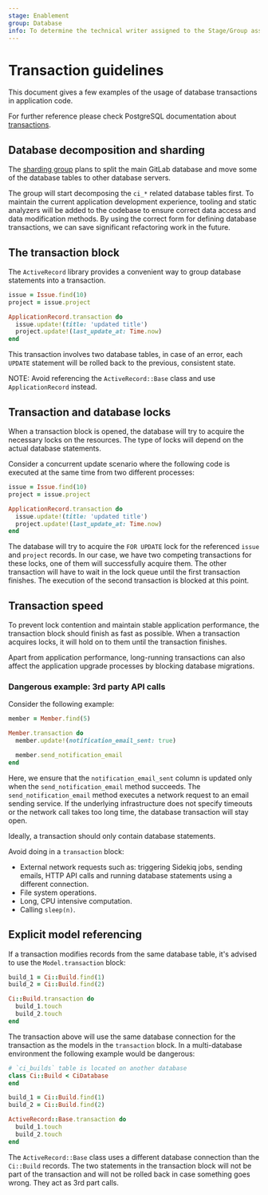 ```yaml
---
stage: Enablement
group: Database
info: To determine the technical writer assigned to the Stage/Group associated with this page, see https://about.gitlab.com/handbook/engineering/ux/technical-writing/#assignments
---
```


# Transaction guidelines

This document gives a few examples of the usage of database transactions in application code.

For further reference please check PostgreSQL documentation about [transactions](https://www.postgresql.org/docs/current/tutorial-transactions.html).

## Database decomposition and sharding

The [sharding group](https://about.gitlab.com/handbook/engineering/development/enablement/sharding) plans to split the main GitLab database and move some of the database tables to other database servers.

The group will start decomposing the `ci_*` related database tables first. To maintain the current application development experience, tooling and static analyzers will be added to the codebase to ensure correct data access and data modification methods. By using the correct form for defining database transactions, we can save significant refactoring work in the future.

## The transaction block

The `ActiveRecord` library provides a convenient way to group database statements into a transaction.

```ruby
issue = Issue.find(10)
project = issue.project

ApplicationRecord.transaction do
  issue.update!(title: 'updated title')
  project.update!(last_update_at: Time.now)
end
```

This transaction involves two database tables, in case of an error, each `UPDATE` statement will be rolled back to the previous, consistent state.

NOTE:
Avoid referencing the `ActiveRecord::Base` class and use `ApplicationRecord` instead.

## Transaction and database locks

When a transaction block is opened, the database will try to acquire the necessary locks on the resources. The type of locks will depend on the actual database statements.

Consider a concurrent update scenario where the following code is executed at the same time from two different processes:

```ruby
issue = Issue.find(10)
project = issue.project

ApplicationRecord.transaction do
  issue.update!(title: 'updated title')
  project.update!(last_update_at: Time.now)
end
```

The database will try to acquire the `FOR UPDATE` lock for the referenced `issue` and `project` records. In our case, we have two competing transactions for these locks, one of them will successfully acquire them. The other transaction will have to wait in the lock queue until the first transaction finishes. The execution of the second transaction is blocked at this point.

## Transaction speed

To prevent lock contention and maintain stable application performance, the transaction block should finish as fast as possible. When a transaction acquires locks, it will hold on to them until the transaction finishes.

Apart from application performance, long-running transactions can also affect the application upgrade processes by blocking database migrations.

### Dangerous example: 3rd party API calls

Consider the following example:

```ruby
member = Member.find(5)

Member.transaction do
  member.update!(notification_email_sent: true)

  member.send_notification_email
end
```

Here, we ensure that the `notification_email_sent` column is updated only when the `send_notification_email` method succeeds. The `send_notification_email` method executes a network request to an email sending service. If the underlying infrastructure does not specify timeouts or the network call takes too long time, the database transaction will stay open.

Ideally, a transaction should only contain database statements.

Avoid doing in a `transaction` block:

- External network requests such as: triggering Sidekiq jobs, sending emails, HTTP API calls and running database statements using a different connection.
- File system operations.
- Long, CPU intensive computation.
- Calling `sleep(n)`.

## Explicit model referencing

If a transaction modifies records from the same database table, it's advised to use the `Model.transaction` block:

```ruby
build_1 = Ci::Build.find(1)
build_2 = Ci::Build.find(2)

Ci::Build.transaction do
  build_1.touch
  build_2.touch
end
```

The transaction above will use the same database connection for the transaction as the models in the `transaction` block. In a multi-database environment the following example would be dangerous:

```ruby
# `ci_builds` table is located on another database
class Ci::Build < CiDatabase
end

build_1 = Ci::Build.find(1)
build_2 = Ci::Build.find(2)

ActiveRecord::Base.transaction do
  build_1.touch
  build_2.touch
end
```

The `ActiveRecord::Base` class uses a different database connection than the `Ci::Build` records. The two statements in the transaction block will not be part of the transaction and will not be rolled back in case something goes wrong. They act as 3rd part calls.
